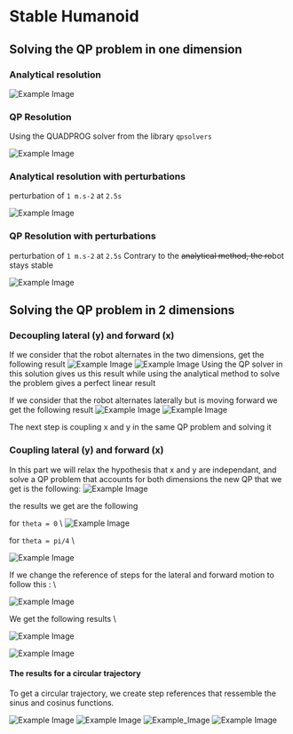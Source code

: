 # Stable Humanoid

## Solving the QP problem in one dimension


### Analytical resolution

![Example Image](plots/predictive_control.png)

### QP Resolution

Using the QUADPROG solver from the library `qpsolvers`

![Example Image](plots/qp.png)

### Analytical resolution with perturbations

perturbation of `1 m.s-2` at `2.5s`

![Example Image](plots/perturbations.png)

### QP Resolution with perturbations

perturbation of `1 m.s-2` at `2.5s`
Contrary to the ~~analytical method, the ro~~bot stays stable

![Example Image](plots/qp_perturbations.png)

## Solving the QP problem in 2 dimensions 

### Decoupling lateral (y) and forward (x)

If we consider that the robot alternates in the two dimensions, get the following result
![Example Image](plots/forward.png)
![Example Image](plots/decoupled.png)
Using the QP solver in this solution gives us this result while using the analytical method 
to solve the problem gives a perfect linear result


If we consider that the robot alternates laterally but is moving forward we get the
following result
![Example Image](plots/forward_moving.png)
![Example Image](plots/decoupled_moving.png)

The next step is coupling x and y in the same QP problem and solving it

### Coupling lateral (y) and forward (x)

In this part we will relax the hypothesis that x and y are independant, and solve a QP problem 
that accounts for both dimensions
the new QP that we get is the following:
![Example Image](qp.png)

the results we get are the following 

for `theta = 0` \\
![Example Image](plots/coupled_theta_0.png)

for `theta = pi/4` \\

![Example Image](plots/coupled_theta_pi:4.png)

If we change the reference of steps for the lateral and forward motion to follow this : \\

![Example Image](plots/zkrefs.png)

We get the following results \\

![Example Image](plots/forward2.png)

![Example Image](plots/traj2.png)

#### The results for a circular trajectory

To get a circular trajectory, we create step references that ressemble the sinus and cosinus
functions.

![Example Image](plots/zkref_circle.png)
![Example Image](plots/lateral_sin.png)
![Example_Image](plots/forward_cos.png)
![Example Image](plots/circle.png)